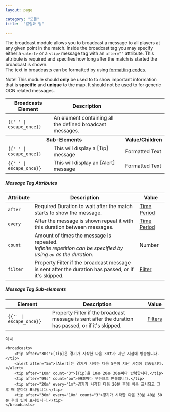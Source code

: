 ```yaml
---
layout: page

category: "모듈"
title:  "알림과 팁"

---
```


The broadcast module allows you to broadcast a message to all players at any given point in the match.
Inside the broadcast tag you may specify either a `<alert>` or a `<tip>` message tag with an `after=""` attribute. This attribute is required and specifies how long after the match is started the broadcast is shown. <br/>
The text in broadcasts can be formatted by using [formatting codes](/reference/formatting).

<span class="label label-warning">Note!</span>
This module should **only** be used to to show important information that is **specific** and **unique** to the map.
It should not be used to for generic OCN related messages.

<div class='table-responsive'>
  <table class='table table-striped table-condensed'>
    <thead>
      <tr>
        <th>Broadcasts Element</th>
        <th>Description</th>
        <th></th>
      </tr>
    </thead>
    <tbody>
      <tr>
        <td>
          <span class='highlight'>
            <code>{{'<broadcasts> </broadcasts>' | escape_once}}</code>
          </span>
        </td>
        <td>An element containing all the defined broadcast messages.</td>
        <td></td>
      </tr>
      <tr>
        <th colspan='2'>Sub-Elements</th>
        <th>Value/Children</th>
      </tr>
      <tr>
        <td>
          <span class='highlight'>
            <code>{{'<tip> </tip>' | escape_once}}</code>
          </span>
        </td>
        <td>
          This will display a [Tip] message
        </td>
        <td>
          <span class='label label-primary'>Formatted Text</span>
        </td>
      </tr>
      <tr>
        <td>
          <span class='highlight'>
            <code>{{'<alert> </alert>' | escape_once}}</code>
          </span>
        </td>
        <td>
          This will display an [Alert] message
        </td>
        <td>
          <span class='label label-primary'>Formatted Text</span>
        </td>
      </tr>
    </tbody>
  </table>
</div>
<h5>Message Tag Attributes</h5>
<div class='table-responsive'>
  <table class='table table-striped table-condensed'>
    <thead>
      <tr>
        <th>Attribute</th>
        <th>Description</th>
        <th>Value</th>
      </tr>
    </thead>
    <tbody>
      <tr>
        <td>
          <code>after</code>
        </td>
        <td>
          <span class='label label-danger'>Required</span>
          Duration to wait after the match starts to show the message.
        </td>
        <td>
          <a href='/reference/time_periods'>Time Period</a>
        </td>
      </tr>
      <tr>
        <td>
          <code>every</code>
        </td>
        <td>
          After the message is shown repeat it with this duration between messages.
        </td>
        <td>
          <a href='/reference/time_periods'>Time Period</a>
        </td>
      </tr>
      <tr>
        <td>
          <code>count</code>
        </td>
        <td>
          Amount of times the message is repeated.<br/>
          <i>Infinite repetition can be specified by using <code>oo</code> as the duration.</i>
        </td>
        <td>
          <span class='label label-primary'>Number</span>
        </td>
      </tr>
      <tr>
        <td>
          <code>filter</code>
        </td>
        <td>
          <span class='label label-default' title='Can be either this attribute or a sub-element.'>Property</span>
          Filter if the broadcast message is sent after the duration has passed, or if it's skipped.
        </td>
        <td>
          <a href='/modules/filters'>Filter</a>
        </td>
      </tr>
    </tbody>
  </table>
</div>
<h5>Message Tag Sub-elements</h5>
<div class='table-responsive'>
  <table class='table table-striped table-condensed'>
    <thead>
      <tr>
        <th>Element</th>
        <th>Description</th>
        <th>Value</th>
      </tr>
    </thead>
    <tbody>
      <tr>
        <td>
          <span class='highlight'>
            <code>{{'<filter>' | escape_once}}</code>
          </span>
        </td>
        <td>
          <span class='label label-default' title='Can be this sub-element or an attribute.'>Property</span>
          Filter if the broadcast message is sent after the duration has passed, or if it's skipped.
        </td>
        <td>
          <a href='/modules/filters'>Filters</a>
        </td>
      </tr>
    </tbody>
  </table>
</div>

예시

    <broadcasts>
        <tip after="30s">[Tip]은 경기가 시작한 다음 30초가 지난 시점에 방송됩니다.</tip>
        <alert after="5m">[Alert]는 경기가 시작한 다음 5분이 지난 시점에 방송됩니다.</alert>
        <tip after="10m" count="3">[Tip]을 10분 20분 30분마다 반복합니다.</tip>
        <tip after="99s" count="oo">99초마다 무한으로 반복합니다.</tip>
        <tip after="20m" every="1m">경기가 시작한 다음 20분 후에 처음 표시되고 그 후 매 분마다 표시됩니다.</tip>
        <tip after="30m" every="10m" count="3">경기가 시작한 다음 30분 40분 50분 후에 팁이 표시됩니다.</tip>
    </broadcasts>

